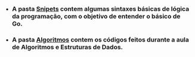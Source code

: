 * ### A pasta [Snipets](https://github.com/Enio-Antonio/go-basico-aed/tree/main/Snipets) contem algumas sintaxes básicas de lógica da programação, com o objetivo de entender o básico de Go.
* ### A pasta [Algoritmos](https://github.com/Enio-Antonio/go-basico-aed/tree/main/Algoritmos) contem os códigos feitos durante a aula de Algoritmos e Estruturas de Dados.
